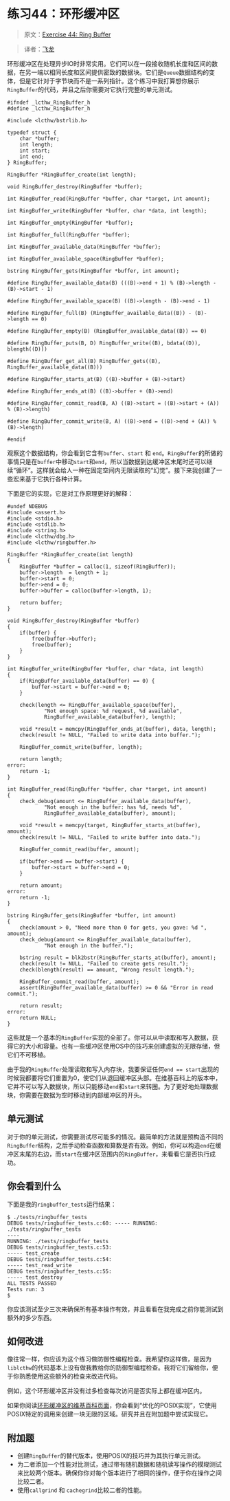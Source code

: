 # 练习44：环形缓冲区

> 原文：[Exercise 44: Ring Buffer](http://c.learncodethehardway.org/book/ex44.html)

> 译者：[飞龙](https://github.com/wizardforcel)

环形缓冲区在处理异步IO时非常实用。它们可以在一段接收随机长度和区间的数据，在另一端以相同长度和区间提供密致的数据块。它们是`Queue`数据结构的变体，但是它针对于字节块而不是一系列指针。这个练习中我打算想你展示`RingBuffer`的代码，并且之后你需要对它执行完整的单元测试。

```
#ifndef _lcthw_RingBuffer_h
#define _lcthw_RingBuffer_h

#include <lcthw/bstrlib.h>

typedef struct {
    char *buffer;
    int length;
    int start;
    int end;
} RingBuffer;

RingBuffer *RingBuffer_create(int length);

void RingBuffer_destroy(RingBuffer *buffer);

int RingBuffer_read(RingBuffer *buffer, char *target, int amount);

int RingBuffer_write(RingBuffer *buffer, char *data, int length);

int RingBuffer_empty(RingBuffer *buffer);

int RingBuffer_full(RingBuffer *buffer);

int RingBuffer_available_data(RingBuffer *buffer);

int RingBuffer_available_space(RingBuffer *buffer);

bstring RingBuffer_gets(RingBuffer *buffer, int amount);

#define RingBuffer_available_data(B) (((B)->end + 1) % (B)->length - (B)->start - 1)

#define RingBuffer_available_space(B) ((B)->length - (B)->end - 1)

#define RingBuffer_full(B) (RingBuffer_available_data((B)) - (B)->length == 0)

#define RingBuffer_empty(B) (RingBuffer_available_data((B)) == 0)

#define RingBuffer_puts(B, D) RingBuffer_write((B), bdata((D)), blength((D)))

#define RingBuffer_get_all(B) RingBuffer_gets((B), RingBuffer_available_data((B)))

#define RingBuffer_starts_at(B) ((B)->buffer + (B)->start)

#define RingBuffer_ends_at(B) ((B)->buffer + (B)->end)

#define RingBuffer_commit_read(B, A) ((B)->start = ((B)->start + (A)) % (B)->length)

#define RingBuffer_commit_write(B, A) ((B)->end = ((B)->end + (A)) % (B)->length)

#endif
```

观察这个数据结构，你会看到它含有`buffer`、`start` 和 `end`。`RingBuffer`的所做的事情只是在`buffer`中移动`start`和`end`，所以当数据到达缓冲区末尾时还可以继续“循环”。这样就会给人一种在固定空间内无限读取的“幻觉”。接下来我创建了一些宏来基于它执行各种计算。

下面是它的实现，它是对工作原理更好的解释：

```
#undef NDEBUG
#include <assert.h>
#include <stdio.h>
#include <stdlib.h>
#include <string.h>
#include <lcthw/dbg.h>
#include <lcthw/ringbuffer.h>

RingBuffer *RingBuffer_create(int length)
{
    RingBuffer *buffer = calloc(1, sizeof(RingBuffer));
    buffer->length  = length + 1;
    buffer->start = 0;
    buffer->end = 0;
    buffer->buffer = calloc(buffer->length, 1);

    return buffer;
}

void RingBuffer_destroy(RingBuffer *buffer)
{
    if(buffer) {
        free(buffer->buffer);
        free(buffer);
    }
}

int RingBuffer_write(RingBuffer *buffer, char *data, int length)
{
    if(RingBuffer_available_data(buffer) == 0) {
        buffer->start = buffer->end = 0;
    }

    check(length <= RingBuffer_available_space(buffer),
            "Not enough space: %d request, %d available",
            RingBuffer_available_data(buffer), length);

    void *result = memcpy(RingBuffer_ends_at(buffer), data, length);
    check(result != NULL, "Failed to write data into buffer.");

    RingBuffer_commit_write(buffer, length);

    return length;
error:
    return -1;
}

int RingBuffer_read(RingBuffer *buffer, char *target, int amount)
{
    check_debug(amount <= RingBuffer_available_data(buffer),
            "Not enough in the buffer: has %d, needs %d",
            RingBuffer_available_data(buffer), amount);

    void *result = memcpy(target, RingBuffer_starts_at(buffer), amount);
    check(result != NULL, "Failed to write buffer into data.");

    RingBuffer_commit_read(buffer, amount);

    if(buffer->end == buffer->start) {
        buffer->start = buffer->end = 0;
    }

    return amount;
error:
    return -1;
}

bstring RingBuffer_gets(RingBuffer *buffer, int amount)
{
    check(amount > 0, "Need more than 0 for gets, you gave: %d ", amount);
    check_debug(amount <= RingBuffer_available_data(buffer),
            "Not enough in the buffer.");

    bstring result = blk2bstr(RingBuffer_starts_at(buffer), amount);
    check(result != NULL, "Failed to create gets result.");
    check(blength(result) == amount, "Wrong result length.");

    RingBuffer_commit_read(buffer, amount);
    assert(RingBuffer_available_data(buffer) >= 0 && "Error in read commit.");

    return result;
error:
    return NULL;
}
```

这些就是一个基本的`RingBuffer`实现的全部了。你可以从中读取和写入数据，获得它的大小和容量。也有一些缓冲区使用OS中的技巧来创建虚拟的无限存储，但它们不可移植。

由于我的`RingBuffer`处理读取和写入内存块，我要保证任何`end == start`出现的时候我都要将它们重置为0，使它们从退回缓冲区头部。在维基百科上的版本中，它并不可以写入数据块，所以只能移动`end`和`start`来转圈。为了更好地处理数据块，你需要在数据为空时移动到内部缓冲区的开头。

## 单元测试

对于你的单元测试，你需要测试尽可能多的情况。最简单的方法就是预构造不同的`RingBuffer`结构，之后手动检查函数和算数是否有效。例如，你可以构造`end`在缓冲区末尾的右边，而`start`在缓冲区范围内的`RingBuffer`，来看看它是否执行成功。

## 你会看到什么

下面是我的`ringbuffer_tests`运行结果：

```
$ ./tests/ringbuffer_tests
DEBUG tests/ringbuffer_tests.c:60: ----- RUNNING: ./tests/ringbuffer_tests
----
RUNNING: ./tests/ringbuffer_tests
DEBUG tests/ringbuffer_tests.c:53: 
----- test_create
DEBUG tests/ringbuffer_tests.c:54: 
----- test_read_write
DEBUG tests/ringbuffer_tests.c:55: 
----- test_destroy
ALL TESTS PASSED
Tests run: 3
$
```

你应该测试至少三次来确保所有基本操作有效，并且看看在我完成之前你能测试到额外的多少东西。

## 如何改进

像往常一样，你应该为这个练习做防御性编程检查。我希望你这样做，是因为` liblcthw`的代码基本上没有做我教给你的防御型编程检查。我将它们留给你，便于你熟悉使用这些额外的检查来改进代码。

例如，这个环形缓冲区并没有过多检查每次访问是否实际上都在缓冲区内。

如果你阅读[环形缓冲区的维基百科页面](http://en.wikipedia.org/wiki/Ring_buffer)，你会看到“优化的POSIX实现”，它使用POSIX特定的调用来创建一块无限的区域。研究并且在附加题中尝试实现它。

## 附加题

+ 创建`RingBuffer`的替代版本，使用POSIX的技巧并为其执行单元测试。
+ 为二者添加一个性能对比测试，通过带有随机数据和随机读写操作的模糊测试来比较两个版本。确保你你对每个版本进行了相同的操作，便于你在操作之间比较二者。
+ 使用`callgrind` 和 `cachegrind`比较二者的性能。
